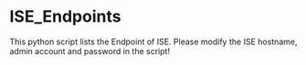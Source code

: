 # ISE_Endpoints

This python script lists the Endpoint of ISE. 
Please modify the ISE hostname, admin account and password in the script!
